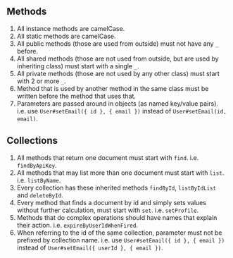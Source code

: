 
## Methods

1. All instance methods are camelCase.
2. All static methods are camelCase.
3. All public methods (those are used from outside) must not have any `_` before.
4. All shared methods (those are not used from outside, but are used by inheriting class) must start with a single `_`.
5. All private methods (those are not used by any other class) must start with 2 or more `_`.
6. Method that is used by another method in the same class must be written before the method that uses that.
7. Parameters are passed around in objects (as named key/value pairs). i.e. use `User#setEmail({ id }, { email })` instead of `User#setEmail(id, email)`.

## Collections

1. All methods that return one document must start with `find`. i.e. `findByApiKey`.
2. All methods that may list more than one document must start with `list`. i.e. `listByName`.
3. Every collection has these inherited methods `findById`, `listByIdList` and `deleteById`.
4. Every method that finds a document by id and simply sets values without further calculation, must start with `set`. i.e. `setProfile`.
5. Methods that do complex operations should have names that explain their action. i.e. `expireByUserIdWhenFired`.
6. When referring to the id of the same collection, parameter must not be prefixed by collection name. i.e. use `User#setEmail({ id }, { email })` instead of `User#setEmail({ userId }, { email })`.

